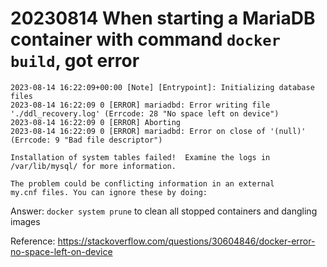 # 20230814 When starting a MariaDB container with command `docker build`, got error

    2023-08-14 16:22:09+00:00 [Note] [Entrypoint]: Initializing database files
    2023-08-14 16:22:09 0 [ERROR] mariadbd: Error writing file './ddl_recovery.log' (Errcode: 28 "No space left on device")
    2023-08-14 16:22:09 0 [ERROR] Aborting
    2023-08-14 16:22:09 0 [ERROR] mariadbd: Error on close of '(null)' (Errcode: 9 "Bad file descriptor")

    Installation of system tables failed!  Examine the logs in
    /var/lib/mysql/ for more information.

    The problem could be conflicting information in an external
    my.cnf files. You can ignore these by doing:

Answer: `docker system prune` to clean all stopped containers and dangling images

Reference: https://stackoverflow.com/questions/30604846/docker-error-no-space-left-on-device


